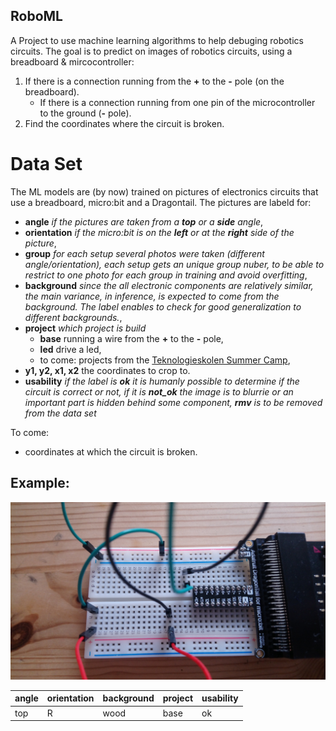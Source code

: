 ## RoboML ##

A Project to use machine learning algorithms to help debuging robotics circuits. 
The goal is to predict on images of robotics circuits, using a breadboard \& mircocontroller:
1. If there is a connection running from the **+** to the **-** pole (on the breadboard).
    * If there is a connection running from one pin of the microcontroller to the ground (**-** pole).
2. Find the coordinates where the circuit is broken. 

# Data Set #
The ML models are (by now) trained on pictures of electronics circuits that use a breadboard, micro:bit and a Dragontail. The pictures are labeld for:
* __angle__ _if the pictures are taken from a __top__ or a __side__ angle_,
* __orientation__ _if the micro:bit is on the __left__ or at the __right__ side of the picture_,
* __group__ _for each setup several photos were taken (different angle/orientation), each setup gets an unique group nuber, to be able to restrict to one photo for each group in training and avoid overfitting_,
* __background__ _since the all electronic components are relatively similar, the main variance, in inference, is expected to come from the background. The label enables to check for good generalization to different backgrounds._,
* __project__ _which project is build_
  * __base__ running a wire from the **+** to the **-** pole,
  * __led__ drive a led,
  * to come: projects from the [Teknologieskolen Summer Camp](https://www.teknologiskolen.dk/summer-camp-june-17-19/),
* __y1, y2, x1, x2__ the coordinates to crop to.
* __usability__ _if the label is __ok__ it is humanly possible to determine if the circuit is correct or not, if it is __not_ok__ the image is to blurrie or an important part is hidden behind some component, __rmv__ is to be removed from the data set_

To come:
* coordinates at which the circuit is broken.

## Example: ##
<center>
<img src="./wood.JPG" width ="640">

| angle | orientation | background | project | usability |
|-------|-------------|------------|---------|-----------|
| top   | R           | wood       | base    | ok        |
</center>
